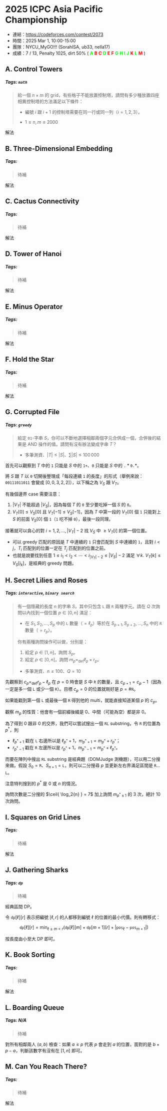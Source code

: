 # 2025 ICPC Asia Pacific Championship

- 連結：<https://codeforces.com/contest/2073>
- 時間：2025 Mar 1, 10:00-15:00
- 團隊：NYCU_MyGO!!! (SorahISA, ub33, nella17)
- 成績：7 / 13, Penalty 1025, dirt 50% (
  <b style="color:lime">A</b>
  <b style="color:red">B</b>
  <b style="color:red">C</b>
  <b style="color:lime">D</b>
  <b style="color:red">E</b>
  <b style="color:red">F</b>
  <b style="color:lime">G</b>
  <b style="color:lime">H</b>
  <b style="color:lime">I</b>
  <b style="color:lime">J</b>
  <b style="color:red">K</b>
  <b style="color:lime">L</b>
  <b style="color:red">M</b>
)





## A. Control Towers

##### Tags: `math`

> 給一個 $n \times m$ 的 grid，有些格子不能放置控制塔，請問有多少種放置四座相異控制塔的方法滿足以下條件：
> 
> - 編號 $i$ 跟 $i+1$ 的控制塔需要在同一行或同一列（$i = 1, 2, 3$）。
> 
> * $1 \le n, m \le 2000$

解法





## B. Three-Dimensional Embedding

##### Tags:

> 待補

解法





## C. Cactus Connectivity

##### Tags:

> 待補

解法





## D. Tower of Hanoi

##### Tags:

> 待補

解法





## E. Minus Operator

##### Tags:

> 待補

解法





## F. Hold the Star

##### Tags:

> 待補

解法





## G. Corrupted File

##### Tags: `greedy`

> 給定 $\texttt{01}$-字串 $S$，你可以不斷地選擇相鄰兩個字元合併成一個，合併後的結果是 $\text{AND}$ 操作的值。請問有沒有辦法變成字串 $T$？
> 
> * 多筆測資、$|T| \le |S|$、$\sum |S| \le 100\,000$

首先可以觀察到 $T$ 中的 $\texttt{1}$ 只能是 $S$ 中的 $\texttt{1+}$、$\texttt{0}$ 只能是 $S$ 中的 $\texttt{.}\ast\texttt{0.}\ast$。

將 $S$ 跟 $T$ 以 $\texttt{0}$ 切開後整理成「每段連續 $\texttt{1}$ 的長度」的形式（舉例來說：$\texttt{00111011011}$ 會變成 $[0, 0, 3, 2, 2]$），以下稱之為 $V_S$ 跟 $V_T$。

有幾個邊界 case 需要注意：

1. $|V_T|$ 不能超過 $|V_S|$，因為每個 $T$ 的 $\texttt{0}$ 至少要吃掉一個 $S$ 的 $\texttt{0}$。
2. $V_T[0] \le V_S[0]$ 且 $V_T[-1] \le V_S[-1]$，因為 $T$ 中第一段的 $V_T[0]$ 個 $\texttt{1}$ 只能對上 $S$ 的前面 $V_S[0]$ 個 $\texttt{1}$（$\texttt{1}$ 吃不掉 $\texttt{0}$），最後一段同理。

接著就可以貪心的對 $i = 1, 2, \ldots, |V_T|-2$ 找 $V_S$ 中 $\ge V_T[i]$ 的第一個位置。

- 可以 greedy 匹配的原因是 $T$ 中連續的 $\texttt{1}$ 只會匹配到 $S$ 中連續的 $\texttt{1}$，且對 $i < j$，$T_i$ 匹配到的位置一定在 $T_j$ 匹配到的位置之前。
- 也就是說要找到任意 $1 \le i_1 < i_2 < \cdots < i_{|V_T|-2} \le |V_S|-2$ 滿足 $\forall k.\ V_T[k] \le V_S[i_k]$，是經典的 greedy 問題。





## H. Secret Lilies and Roses

##### Tags: `interactive`, `binary search`

> 有一個隱藏的長度 $n$ 的字串 $S$，其中只包含 $\texttt{L}$ 跟 $\texttt{R}$ 兩種字元。請在 $Q$ 次詢問以內找到一個位置 $p \in [0, n]$ 滿足：
> 
> - 在 $S_1, S_2, \ldots, S_p$ 中的 $\texttt{L}$ 數量（$= \ell_p$）等於在 $S_{p+1}, S_{p+2}, \ldots, S_n$ 中的 $\texttt{R}$ 數量（$= r_p$）。
> 
> 你有兩種詢問操作可以做，分別是：
> 
> 1. 給定 $p \in [1, n]$，詢問 $S_p$。
> 2. 給定 $p \in [0, n]$，詢問 $m_p =_\text{def} \ell_p \times r_p$。
> 
> * 多筆測資、$n \le 100$、$Q = 10$

先觀察到 $c_p =_\text{def} r_p - \ell_p$ 在 $p = 0$ 時會是 $S$ 中 $\texttt{R}$ 的數量，且 $c_{p+1} = c_p - 1$（因為一定是多一個 $\texttt{L}$ 或少一個 $\texttt{R}$）。目標 $c_p = 0$ 的位置就剛好是 $p = \#\texttt{R}$。

如果能戳到第一個 $\texttt{L}$ 或最後一個 $\texttt{R}$ 得到他的 multi，就能直接知道某個 $p$ 的 $c_p$。

觀察 $m_p$ 的性質：他會有一個前綴後綴是 $0$、中間（可能為空）都是非 $0$。

為了得到 $0$ 跟非 $0$ 的交界，我們可以嘗試搜出一個 $\texttt{RL}$ substring，令 $\texttt{R}$ 的位置為 $p^*$，則

- $\ell_{p^*+1}$ 戳在 $\texttt{L}$ 右邊所以是 $\ell_{p^*} + 1$，$m_{p^* + 1} = m_{p^*} + r_{p^*}$；
- $r_{p^*-1}$ 戳在 $\texttt{R}$ 左邊所以是 $r_{p^*} + 1$，$m_{p^* - 1} = m_{p^*} + \ell_{p^*}$。

而要在陣列中搜出 $\texttt{RL}$ substring 是經典題（DOMJudge 測機題），可以用二分搜來做。假設 $S_0 = \texttt{R}$、$S_{n+1} = \texttt{L}$，則可以二分搜尋 $p$ 並更新左右界滿足區間是 $\texttt{R}\ldots\texttt{L}$。

注意特判搜到的 $p^*$ 是 $0$ 或 $n$ 的情況。

詢問次數是二分搜的 $\ceil{ \log_2{n} } = 7$ 加上詢問 $m_{p^* \pm 1}$ 的 $3$ 次，總計 $10$ 次詢問。





## I. Squares on Grid Lines

##### Tags:

> 待補

解法





## J. Gathering Sharks

##### Tags: `dp`

> 待補

經典區間 DP。

令 $\texttt{dp}[\ell][r]$ 表示把編號 $[\ell, r]$ 的人都移到編號 $\ell$ 的位置的最小代價。則有轉移式：

$$
\texttt{dp}[\ell][r] = \min_{\ell \le m < r} \left( \texttt{dp}[\ell][m] + \texttt{dp}[m+1][r] + \lvert \texttt{pos}_{\ell} - \texttt{pos}_{m+1} \rvert \right)
$$

按長度由小至大 DP 即可。





## K. Book Sorting

##### Tags:

> 待補

解法





## L. Boarding Queue

##### Tags: N/A

> 待補

對所有相鄰兩人 $(a, b)$ 檢查：如果 $a \le p$ 代表 $p$ 會走到 $a$ 的位置，面對的是 $b+p-a$，判斷該數字有沒有在 $[1, n]$ 即可。





## M. Can You Reach There?

##### Tags:

> 待補

解法




